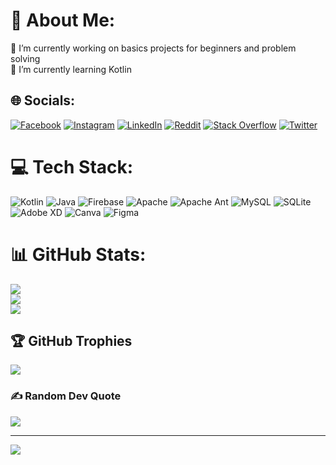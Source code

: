 # 💫 About Me:
🔭 I’m currently working on basics projects for beginners and problem solving  <br>🌱 I’m currently learning Kotlin


## 🌐 Socials:
[![Facebook](https://img.shields.io/badge/Facebook-%231877F2.svg?logo=Facebook&logoColor=white)](https://facebook.com/a.bentameur) [![Instagram](https://img.shields.io/badge/Instagram-%23E4405F.svg?logo=Instagram&logoColor=white)](https://instagram.com/ayuub_ben9) [![LinkedIn](https://img.shields.io/badge/LinkedIn-%230077B5.svg?logo=linkedin&logoColor=white)](https://linkedin.com/in/ayoub-bentameur) [![Reddit](https://img.shields.io/badge/Reddit-%23FF4500.svg?logo=Reddit&logoColor=white)](https://reddit.com/user/Ayou_b9) [![Stack Overflow](https://img.shields.io/badge/-Stackoverflow-FE7A16?logo=stack-overflow&logoColor=white)](https://stackoverflow.com/users/ayoub-bentameur) [![Twitter](https://img.shields.io/badge/Twitter-%231DA1F2.svg?logo=Twitter&logoColor=white)](https://twitter.com/ayoubbentameur) 

# 💻 Tech Stack:
![Kotlin](https://img.shields.io/badge/kotlin-%230095D5.svg?style=for-the-badge&logo=kotlin&logoColor=white) ![Java](https://img.shields.io/badge/java-%23ED8B00.svg?style=for-the-badge&logo=java&logoColor=white) ![Firebase](https://img.shields.io/badge/firebase-%23039BE5.svg?style=for-the-badge&logo=firebase) ![Apache](https://img.shields.io/badge/apache-%23D42029.svg?style=for-the-badge&logo=apache&logoColor=white) ![Apache Ant](https://img.shields.io/badge/Apache%20Ant-A81C7D?style=for-the-badge&logo=Apache%20Ant&logoColor=white) ![MySQL](https://img.shields.io/badge/mysql-%2300f.svg?style=for-the-badge&logo=mysql&logoColor=white) ![SQLite](https://img.shields.io/badge/sqlite-%2307405e.svg?style=for-the-badge&logo=sqlite&logoColor=white) ![Adobe XD](https://img.shields.io/badge/Adobe%20XD-470137?style=for-the-badge&logo=Adobe%20XD&logoColor=#FF61F6) ![Canva](https://img.shields.io/badge/Canva-%2300C4CC.svg?style=for-the-badge&logo=Canva&logoColor=white) 	![Figma](https://img.shields.io/badge/figma-%23F24E1E.svg?style=for-the-badge&logo=figma&logoColor=white)
# 📊 GitHub Stats:
![](https://github-readme-stats.vercel.app/api?username=ayoubbentameur&theme=dark&hide_border=false&include_all_commits=true&count_private=true)<br/>
![](https://github-readme-streak-stats.herokuapp.com/?user=ayoubbentameur&theme=dark&hide_border=false)<br/>
![](https://github-readme-stats.vercel.app/api/top-langs/?username=ayoubbentameur&theme=dark&hide_border=false&include_all_commits=true&count_private=true&layout=compact)

## 🏆 GitHub Trophies
![](https://github-profile-trophy.vercel.app/?username=ayoubbentameur&theme=radical&no-frame=false&no-bg=true&margin-w=4)

### ✍️ Random Dev Quote
![](https://quotes-github-readme.vercel.app/api?type=horizontal&theme=radical)

---
[![](https://visitcount.itsvg.in/api?id=ayoubbentameur&icon=0&color=0)](https://visitcount.itsvg.in)
